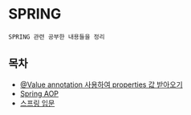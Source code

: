 # SPRING

`SPRING 관련 공부한 내용들을 정리`

## 목차

-  [@Value annotation 사용하여 properties 값 받아오기](https://github.com/youngho-j/TIL/blob/main/Spring/solved.md)
-  [Spring AOP](https://github.com/youngho-j/TIL/blob/main/Spring/AOP.md)
-  [스프링 입문](https://github.com/youngho-j/TIL/blob/main/Spring/spring_Introduction.md)
